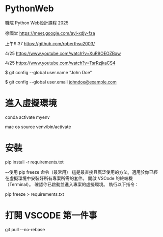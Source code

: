 # PythonWeb
職院  Python Web設計課程 2025

徐國堂
https://meet.google.com/ayi-xdjy-fza

上午9:37
https://github.com/roberthsu2003/

4/25
https://www.youtube.com/watch?v=XuR9OEOZBxw

4/25
https://www.youtube.com/watch?v=TsrRzjkaCS4

$ git config --global user.name "John Doe"

$ git config --global user.email johndoe@example.com

# 進入虛擬環境

conda activate myenv

mac os
source venv/bin/activate

# 安裝

pip install -r requirements.txt   

--使用 pip freeze 命令（最常用）
這是最直接且廣泛使用的方法，適用於你已經在虛擬環境中安裝好所有專案所需的套件。
開啟 VSCode 的終端機（Terminal）。
確認你已啟動並進入專案的虛擬環境。
執行以下指令：

pip freeze > requirements.txt

# 打開 VSCODE 第一件事

git pull --no-rebase
